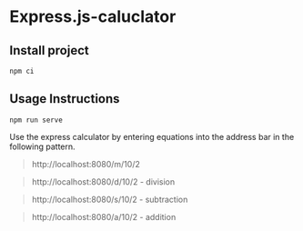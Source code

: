 # Express.js-caluclator

## Install project

`npm ci`

## Usage Instructions

`npm run serve`

Use the express calculator by entering equations into the address bar
in the following pattern.

> http://localhost:8080/m/10/2

> http://localhost:8080/d/10/2 - division

> http://localhost:8080/s/10/2 - subtraction

> http://localhost:8080/a/10/2 - addition

